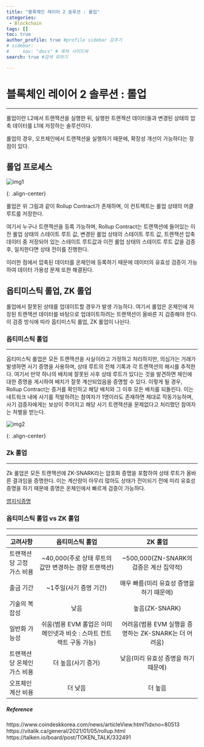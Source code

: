 ```yaml
---
title: "블록체인 레이어 2 솔루션 : 롤업"
categories:
 - Blockchain
tags: [] 
toc: true
author_profile: true #profile sidebar 감추기
# sidebar:
#     nav: "docs" # 목차 사이드바
search: true #검색 피하기

---
```


# 블록체인 레이어 2 솔루션 : 롤업

---

롤업이란 L2에서 트랜잭션을 실행한 뒤, 실행한 트랜젝션 데이터들과 변경된 상태의 압축 데이터를 L1에 저장하는 솔루션이다.

롤업의 경우, 오프체인에서 트랜잭션을 실행하기 때문에, 확장성 개선이 가능하다는 장점이 있다.



## 롤업 프로세스

![img1](../../images/2022-09-02-rollup/img1.png)

{: .align-center}

롤업은 위 그림과 같이 Rollup Contract가 존재하며, 이 컨트랙트는 롤업 상태의 머클 루트를 저장한다.

여기서 누구나 트랜잭션을 등록 가능하며, Rollup Contract는 트랜잭션에 들어있는 이전 롤업 상태의 스테이트 루트 값, 변경된 롤업 상태의 스테이트 루트 값, 트랜잭션 압축 데이터 중 저장되어 있는 스테이트 루트값과 이전 롤업 상태의 스테이트 루트 값을 검증 후, 일치한다면 상태 전이를 진행한다.

이러한 점에서 압축된 데이터를 온체인에 등록하기 때문에 데이터의 유효성 검증이 가능하여 데이터 가용성 문제 또한 해결된다.



## 옵티미스틱 롤업, ZK 롤업

롤업에서 잘못된 상태를 업데이트할 경우가 발생 가능하다. 여기서 롤업은 온체인에 저장된 트랜잭션 데이터를 바탕으로 업데이트하려는 트랜잭션이 올바른 지 검증해야 한다. 이 검증 방식에 따라 옵티미스틱 롤업, ZK 롤업이 나뉜다.



### 옵티미스틱 롤업

---

옵티미스틱 롤업은 모든 트랜잭션을 사실이라고 가정하고 처리하지만, 의심가는 거래가 발생하면 사기 증명을 사용하며, 상태 루트의 전체 기록과 각 트랜잭션의 해시를 추적한다. 여기서 만약 하나의 배치에 잘못된 사후 상태 루트가 있다는 것을 발견하면 체인에 대한 증명을 게시하여 배치가 잘못 계산되었음을 증명할 수 있다. 이렇게 될 경우, Rollup Contract는 증거를 확인하고 해당 배치와 그 이후 모든 배치를 되돌린다. 이는 네트워크 내에 사기를 적발하려는 참여자가 1명이라도 존재하면 제대로 작동가능하며, 사기 검증자에게는 보상이 주어지고 해당 사기 트랜잭션을 문제없다고 처리했던 참여자는 처벌을 받는다.

![img2](../../images/2022-09-02-rollup/img2.png)

{: .align-center}

### Zk 롤업

---

Zk 롤업은 모든 트랜잭션에 ZK-SNARK라는 암호화 증명을 포함하여 상태 루트가 올바른 결과임을 증명한다. 이는 계산량이 아무리 많아도 상태가 전이되기 전에 미리 유효성 증명을 하기 때문에 증명은 온체인에서 빠르게 검증이 가능하다. 

[영지식증명](https://apfl99.github.io/beb/zeroknowledgeproof/)



### 옵티미스틱 롤업 vs ZK 롤업

---

| 고려사항                    |                       옵티미스틱 롤업                        |                        ZK 롤업                        |
| --------------------------- | :----------------------------------------------------------: | :---------------------------------------------------: |
| 트랜잭션당 고정 가스 비용   |    ~40,000(주로 상태 루트의 값만 변경하는 경량 트랜잭션)     |        ~500,000(ZN-SNARK의 검증은 계산 집약적)        |
| 출금 기간                   |                    ~1주일(사기 증명 기간)                    |       매우 빠름(미리 유효성 증명을 하기 때문에)       |
| 기술의 복잡성               |                             낮음                             |                    높음(ZK-SNARK)                     |
| 일반화 가능성               | 쉬움(범용 EVM 롤업은 이미 메인넷과 비슷 : 스마트 컨트랙트 구동 가능) | 어려움(범용 EVM 실행을 증명하는 ZK-SNARK는 더 어려움) |
| 트랜잭션당 온체인 가스 비용 |                      더 높음(사기 증거)                      |         낮음(미리 유효성 증명을 하기 때문에)          |
| 오프체인 계산 비용          |                           더 낮음                            |                        더 높음                        |



<div class="notice">
  <h5>Reference</h5>
  <a>https://www.coindeskkorea.com/news/articleView.html?idxno=80513</a>
  <br>
  <a>https://vitalik.ca/general/2021/01/05/rollup.html</a>
  <br>
	<a>https://talken.io/board/post/TOKEN_TALK/332491</a>
  <br>
</div>
